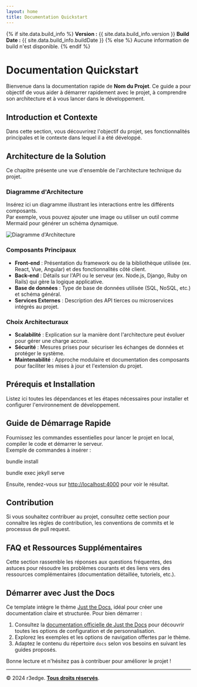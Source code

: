 ```yaml
---
layout: home
title: Documentation Quickstart
---
```


{% if site.data.build_info %}
**Version :** {{ site.data.build_info.version }}
**Build Date :** {{ site.data.build_info.buildDate }}
{% else %}
Aucune information de build n'est disponible.
{% endif %}

# Documentation Quickstart

Bienvenue dans la documentation rapide de **Nom du Projet**. Ce guide a pour objectif de vous aider à démarrer rapidement avec le projet, à comprendre son architecture et à vous lancer dans le développement.

## Introduction et Contexte

Dans cette section, vous découvrirez l'objectif du projet, ses fonctionnalités principales et le contexte dans lequel il a été développé.

## Architecture de la Solution

Ce chapitre présente une vue d'ensemble de l'architecture technique du projet.

### Diagramme d'Architecture

Insérez ici un diagramme illustrant les interactions entre les différents composants.  
Par exemple, vous pouvez ajouter une image ou utiliser un outil comme Mermaid pour générer un schéma dynamique.

![Diagramme d'Architecture](chemin/vers/diagramme.png)

### Composants Principaux

- **Front-end** : Présentation du framework ou de la bibliothèque utilisée (ex. React, Vue, Angular) et des fonctionnalités côté client.
- **Back-end** : Détails sur l'API ou le serveur (ex. Node.js, Django, Ruby on Rails) qui gère la logique applicative.
- **Base de données** : Type de base de données utilisée (SQL, NoSQL, etc.) et schéma général.
- **Services Externes** : Description des API tierces ou microservices intégrés au projet.

### Choix Architecturaux

- **Scalabilité** : Explication sur la manière dont l'architecture peut évoluer pour gérer une charge accrue.
- **Sécurité** : Mesures prises pour sécuriser les échanges de données et protéger le système.
- **Maintenabilité** : Approche modulaire et documentation des composants pour faciliter les mises à jour et l'extension du projet.

## Prérequis et Installation

Listez ici toutes les dépendances et les étapes nécessaires pour installer et configurer l'environnement de développement.

## Guide de Démarrage Rapide

Fournissez les commandes essentielles pour lancer le projet en local, compiler le code et démarrer le serveur.  
Exemple de commandes à insérer :

   bundle install

   bundle exec jekyll serve

Ensuite, rendez-vous sur [http://localhost:4000](http://localhost:4000) pour voir le résultat.

## Contribution

Si vous souhaitez contribuer au projet, consultez cette section pour connaître les règles de contribution, les conventions de commits et le processus de pull request.

## FAQ et Ressources Supplémentaires

Cette section rassemble les réponses aux questions fréquentes, des astuces pour résoudre les problèmes courants et des liens vers des ressources complémentaires (documentation détaillée, tutoriels, etc.).

## Démarrer avec Just the Docs

Ce template intègre le thème [Just the Docs](https://just-the-docs.github.io/just-the-docs/), idéal pour créer une documentation claire et structurée. Pour bien démarrer :

1. Consultez la [documentation officielle de Just the Docs](https://just-the-docs.github.io/just-the-docs/) pour découvrir toutes les options de configuration et de personnalisation.
2. Explorez les exemples et les options de navigation offertes par le thème.
3. Adaptez le contenu du répertoire `docs` selon vos besoins en suivant les guides proposés.

Bonne lecture et n'hésitez pas à contribuer pour améliorer le projet !

---
© 2024 r3edge. [**Tous droits réservés**](LICENSE).
